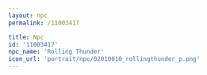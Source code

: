 ```yaml
---
layout: npc
permalink: /11003417

title: Npc
id: '11003417'
npc_name: 'Rolling Thunder'
icon_url: 'portrait/npc/02010010_rollingthunder_p.png'
---
```

